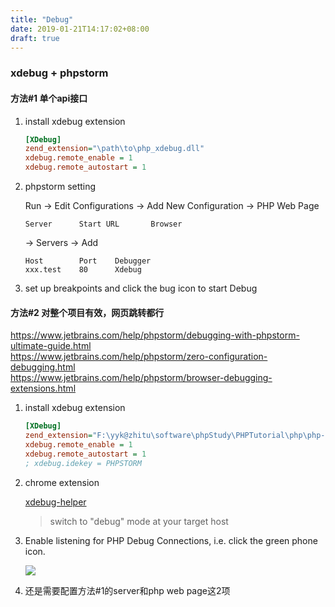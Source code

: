 ```yaml
---
title: "Debug"
date: 2019-01-21T14:17:02+08:00
draft: true
---
```



### xdebug + phpstorm

#### 方法#1 单个api接口

1. install xdebug extension

	```ini
	[XDebug]
	zend_extension="\path\to\php_xdebug.dll"
	xdebug.remote_enable = 1
	xdebug.remote_autostart = 1
	```
2. phpstorm setting

	Run -> Edit Configurations -> Add New Configuration -> PHP Web Page
	
	```
	Server		Start URL		Browser
	```
	
	-> Servers -> Add

	```
	Host 		Port 	Debugger
	xxx.test 	80 		Xdebug
	```

3. set up breakpoints and click the bug icon to start Debug

#### 方法#2 对整个项目有效，网页跳转都行

https://www.jetbrains.com/help/phpstorm/debugging-with-phpstorm-ultimate-guide.html  
https://www.jetbrains.com/help/phpstorm/zero-configuration-debugging.html  
https://www.jetbrains.com/help/phpstorm/browser-debugging-extensions.html

1. install xdebug extension

	```ini
	[XDebug]
	zend_extension="F:\yyk@zhitu\software\phpStudy\PHPTutorial\php\php-5.6.27-nts\ext\php_xdebug-2.5.5-5.6-vc11-nts.dll"
	xdebug.remote_enable = 1
	xdebug.remote_autostart = 1
	; xdebug.idekey = PHPSTORM
	```

2. chrome extension

	[xdebug-helper](https://chrome.google.com/webstore/detail/xdebug-helper/eadndfjplgieldjbigjakmdgkmoaaaoc/related?hl=en-US)

	> switch to "debug" mode at your target host

3. Enable listening for PHP Debug Connections, i.e. click the green phone icon.

	![](http://qiniu.xingtan.xyz/settings-php-debug.png)

4. 还是需要配置方法#1的server和php web page这2项